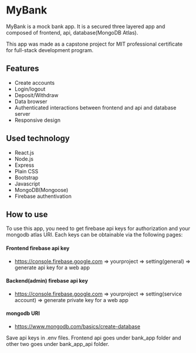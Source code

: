 # MyBank

MyBank is a mock bank app. 
It is a secured three layered app and composed of frontend, api, database(MongoDB Atlas).


This app was made as a capstone project for MIT professional certificate for full-stack development program.

## Features
* Create accounts
* Login/logout
* Deposit/Withdraw
* Data browser
* Authenticated interactions between frontend and api and database server
* Responsive design


## Used technology
* React.js
* Node.js
* Express
* Plain CSS
* Bootstrap
* Javascript
* MongoDB(Mongoose)
* Firebase authentivation

## How to use
To use this app, you need to get firebase api keys for authorization and your mongodb atlas URI. 
Each keys can be obtainable via the following pages:

#### Frontend firebase api key
* https://console.firebase.google.com => yourproject => setting(general) => generate api key for a web app
#### Backend(admin) firebase api key
*  https://console.firebase.google.com => yourproject => setting(service account) => generate private key for a web app
#### mongodb URI
* https://www.mongodb.com/basics/create-database

Save api keys in .env files. Frontend api goes under bank_app folder and other two goes under bank_app_api folder.


